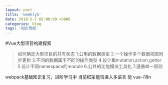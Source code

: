 ```yaml
---
layout: post
title: 'weekly5'
date: 2018-5-7 08:00:00 +0800
categories: blog
tags: '知识周报'
---
```

#Vue大型项目构建探索
>   如何确定大型项目的共有状态
>   1.公用的数据类型
>   2.一个操作多个数据视图同步更新
>   3.不同的数据属于不同的操作类型
>   4.设计根mutation,action,getter
>   5.设计不同namespace的module
>   6.公共的功能模块工具化
>   7.遵循单一原则

webpack基础知识复习，进阶学习中
当前框架能否进入多语言 能 vue-i18n

